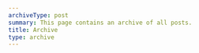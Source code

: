```yaml
---
archiveType: post
summary: This page contains an archive of all posts.
title: Archive
type: archive
---
```

